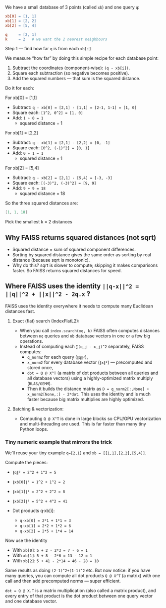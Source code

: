 We have a small database of 3 points (called `xb`) and one query `q`:

```makefile
xb[0] = [1, 1]
xb[1] = [2, 2]
xb[2] = [5, 4]

q     = [2, 1]
k     = 2   # we want the 2 nearest neighbours
```

Step 1 — find how far `q` is from each `xb[i]`

We measure “how far” by doing this simple recipe for each database point:

1.  Subtract the coordinates (component-wise): `(q - xb[i])`.
2.  Square each subtraction (so negative becomes positive).
3.  Add the squared numbers — that sum is the squared distance.

Do it for each:

For xb[0] = [1,1]

- Subtract: `q - xb[0] = [2,1] - [1,1] = [2-1, 1-1] = [1, 0]`
- Square each: `[1^2, 0^2] = [1, 0]`
- Add: `1 + 0 = 1`
  - squared distance = 1

For xb[1] = [2,2]

- Subtract: `q - xb[1] = [2,1] - [2,2] = [0, -1]`
- Square each: `[0^2, (-1)^2] = [0, 1]`
- Add: `0 + 1 = 1`
  - squared distance = 1

For xb[2] = [5,4]

- Subtract: `q - xb[2] = [2,1] - [5,4] = [-3, -3]`
- Square each: `[(-3)^2, (-3)^2] = [9, 9]`
- Add: `9 + 9 = 18`
  - squared distance = 18

So the three squared distances are:

```csharp
[1, 1, 18]
```

Pick the smallest k = 2 distances

## Why FAISS returns squared distances (not sqrt)

- Squared distance = sum of squared component differences.
- Sorting by squared distance gives the same order as sorting by real distance (because sqrt is monotonic).
- Why do this? sqrt is slower to compute; skipping it makes comparisons faster. So FAISS returns squared distances for speed.

## Where FAISS uses the identity `||q-x||^2 = ||q||^2 + ||x||^2 - 2q.x` ?

FAISS uses the identity everywhere it needs to compute many Euclidean distances fast.

1.  Exact (flat) search (IndexFlatL2):

    - When you call `index.search(xq, k)` FAISS often computes distances between `nq` queries and `nb` database vectors in one or a few big operations.
    - Instead of computing each `∑(q_j - x_j)^2` separately, FAISS computes:
      - `q_norm2` for each query (`∥q∥²`),
      - `x_norm2` for every database vector (`∥x∥²`) — precomputed and stored once,
      - `dot = Q @ X^T` (a matrix of dot products between all queries and all database vectors) using a highly-optimized matrix multiply (`BLAS/GEMM`).
      - Then it builds the distance matrix as `D = q_norm2[:,None] + x_norm2[None,:] - 2*dot`. This uses the identity and is much faster because big matrix multiplies are highly optimized.

2.  Batching & vectorization:

    - Computing `Q @ X^T` is done in large blocks so CPU/GPU vectorization and multi-threading are used. This is far faster than many tiny Python loops.

### Tiny numeric example that mirrors the trick

We’ll reuse your tiny example `q=[2,1]` and `xb = [[1,1],[2,2],[5,4]]`.

Compute the pieces:

- `∥q∥² = 2^2 + 1^2 = 5`
- `∥xb[0]∥² = 1^2 + 1^2 = 2`
- `∥xb[1]∥² = 2^2 + 2^2 = 8`
- `∥xb[2]∥² = 5^2 + 4^2 = 41`

- Dot products q·xb[i]:

  - `q·xb[0] = 2*1 + 1*1 = 3`
  - `q·xb[1] = 2*2 + 1*2 = 6`
  - `q·xb[2] = 2*5 + 1*4 = 14`

Now use the identity

- With `xb[0]`: `5 + 2 - 2*3 = 7 - 6 = 1`
- With `xb[1]`: `5 + 8 - 2*6 = 13 - 12 = 1`
- With `xb[2]`: `5 + 41 - 2*14 = 46 - 28 = 18`

Same results as doing `(2-1)^2+(1-1)^2` etc.
But now notice: if you have many queries, you can compute all dot products `Q @ X^T` (a matrix) with one call and then add precomputed norms — super efficient.

`dot = Q @ X.T` is a matrix multiplication (also called a matrix product), and every entry of that product is the dot product between one query vector and one database vector.

